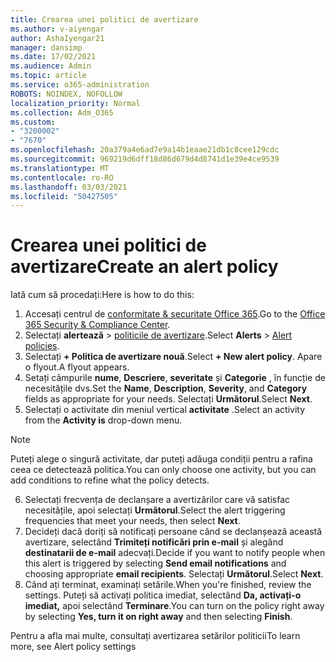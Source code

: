 ```yaml
---
title: Crearea unei politici de avertizare
ms.author: v-aiyengar
author: AshaIyengar21
manager: dansimp
ms.date: 17/02/2021
ms.audience: Admin
ms.topic: article
ms.service: o365-administration
ROBOTS: NOINDEX, NOFOLLOW
localization_priority: Normal
ms.collection: Adm_O365
ms.custom:
- "3200002"
- "7670"
ms.openlocfilehash: 20a379a4e6ad7e9a14b1eaae21db1c8cee129cdc
ms.sourcegitcommit: 969219d6dff18d86d679d4d8741d1e39e4ce9539
ms.translationtype: MT
ms.contentlocale: ro-RO
ms.lasthandoff: 03/03/2021
ms.locfileid: "50427505"
---
```

# <a name="create-an-alert-policy"></a><span data-ttu-id="7fd14-102">Crearea unei politici de avertizare</span><span class="sxs-lookup"><span data-stu-id="7fd14-102">Create an alert policy</span></span>

<span data-ttu-id="7fd14-103">Iată cum să procedați:</span><span class="sxs-lookup"><span data-stu-id="7fd14-103">Here is how to do this:</span></span>

1. <span data-ttu-id="7fd14-104">Accesați centrul de [conformitate & securitate Office 365](https://go.microsoft.com/fwlink/p/?linkid=2077143).</span><span class="sxs-lookup"><span data-stu-id="7fd14-104">Go to the [Office 365 Security & Compliance Center](https://go.microsoft.com/fwlink/p/?linkid=2077143).</span></span>
1. <span data-ttu-id="7fd14-105">Selectați **alertează**  >  [politicile de avertizare](https://go.microsoft.com/fwlink/?linkid=2103208).</span><span class="sxs-lookup"><span data-stu-id="7fd14-105">Select **Alerts** > [Alert policies](https://go.microsoft.com/fwlink/?linkid=2103208).</span></span>
1. <span data-ttu-id="7fd14-106">Selectați **+ Politica de avertizare nouă**.</span><span class="sxs-lookup"><span data-stu-id="7fd14-106">Select **+ New alert policy**.</span></span> <span data-ttu-id="7fd14-107">Apare o flyout.</span><span class="sxs-lookup"><span data-stu-id="7fd14-107">A flyout appears.</span></span>
1. <span data-ttu-id="7fd14-108">Setați câmpurile **nume**, **Descriere**, **severitate** și **Categorie** , în funcție de necesitățile dvs.</span><span class="sxs-lookup"><span data-stu-id="7fd14-108">Set the **Name**, **Description**, **Severity**, and **Category** fields as appropriate for your needs.</span></span> <span data-ttu-id="7fd14-109">Selectați **Următorul**.</span><span class="sxs-lookup"><span data-stu-id="7fd14-109">Select **Next**.</span></span>
1. <span data-ttu-id="7fd14-110">Selectați o activitate din meniul vertical **activitate** .</span><span class="sxs-lookup"><span data-stu-id="7fd14-110">Select an activity from the **Activity is** drop-down menu.</span></span>
> [!NOTE]
>  <span data-ttu-id="7fd14-111">Puteți alege o singură activitate, dar puteți adăuga condiții pentru a rafina ceea ce detectează politica.</span><span class="sxs-lookup"><span data-stu-id="7fd14-111">You can only choose one activity, but you can add conditions to refine what the policy detects.</span></span>
6. <span data-ttu-id="7fd14-112">Selectați frecvența de declanșare a avertizărilor care vă satisfac necesitățile, apoi selectați **Următorul**.</span><span class="sxs-lookup"><span data-stu-id="7fd14-112">Select the alert triggering frequencies that meet your needs, then select **Next**.</span></span>
7. <span data-ttu-id="7fd14-113">Decideți dacă doriți să notificați persoane când se declanșează această avertizare, selectând **Trimiteți notificări prin e-mail** și alegând **destinatarii de e-mail** adecvați.</span><span class="sxs-lookup"><span data-stu-id="7fd14-113">Decide if you want to notify people when this alert is triggered by selecting **Send email notifications** and choosing appropriate **email recipients**.</span></span> <span data-ttu-id="7fd14-114">Selectați **Următorul**.</span><span class="sxs-lookup"><span data-stu-id="7fd14-114">Select **Next**.</span></span>
8. <span data-ttu-id="7fd14-115">Când ați terminat, examinați setările.</span><span class="sxs-lookup"><span data-stu-id="7fd14-115">When you're finished, review the settings.</span></span> <span data-ttu-id="7fd14-116">Puteți să activați politica imediat, selectând **Da, activați-o imediat,** apoi selectând **Terminare**.</span><span class="sxs-lookup"><span data-stu-id="7fd14-116">You can turn on the policy right away by selecting **Yes, turn it on right away** and then selecting **Finish**.</span></span>

<span data-ttu-id="7fd14-117">Pentru a afla mai multe, consultați avertizarea setărilor politicii</span><span class="sxs-lookup"><span data-stu-id="7fd14-117">To learn more, see Alert policy settings</span></span>

